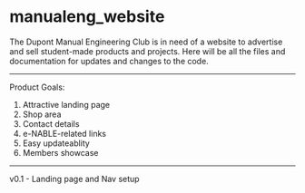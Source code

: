 # manualeng_website
The Dupont Manual Engineering Club is in need of a website to advertise and sell student-made products and projects. Here will be all the files and documentation for updates and changes to the code.

--------------------------------------------------------------------------

Product Goals:

1. Attractive landing page
2. Shop area
3. Contact details
4. e-NABLE-related links
5. Easy updateablity
6. Members showcase

--------------------------------------------------------------------------

v0.1 - Landing page and Nav setup

